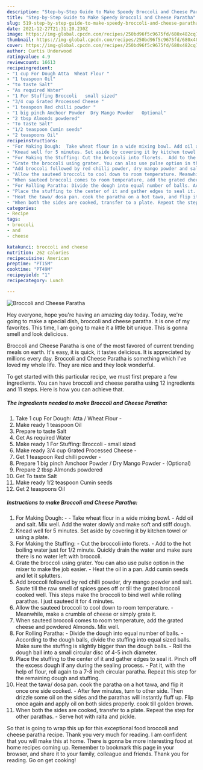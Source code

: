 ```yaml
---
description: "Step-by-Step Guide to Make Speedy Broccoli and Cheese Paratha"
title: "Step-by-Step Guide to Make Speedy Broccoli and Cheese Paratha"
slug: 519-step-by-step-guide-to-make-speedy-broccoli-and-cheese-paratha
date: 2021-12-27T21:31:20.230Z
image: https://img-global.cpcdn.com/recipes/250bd96f5c9675fd/680x482cq70/broccoli-and-cheese-paratha-recipe-main-photo.jpg
thumbnail: https://img-global.cpcdn.com/recipes/250bd96f5c9675fd/680x482cq70/broccoli-and-cheese-paratha-recipe-main-photo.jpg
cover: https://img-global.cpcdn.com/recipes/250bd96f5c9675fd/680x482cq70/broccoli-and-cheese-paratha-recipe-main-photo.jpg
author: Curtis Underwood
ratingvalue: 4.9
reviewcount: 16613
recipeingredient:
- "1 cup For Dough Atta  Wheat Flour "
- "1 teaspoon Oil"
- "to taste Salt"
- "As required Water"
- "1 For Stuffing Broccoli   small sized"
- "3/4 cup Grated Processed Cheese "
- "1 teaspoon Red chilli powder "
- "1 big pinch Amchoor Powder  Dry Mango Powder   Optional"
- "2 tbsp Almonds powdered"
- "To taste Salt"
- "1/2 teaspoon Cumin seeds"
- "2 teaspoons Oil"
recipeinstructions:
- "For Making Dough:  Take wheat flour in a wide mixing bowl. Add oil and salt. Mix well. Add the water slowly and make soft and stiff dough."
- "Knead well for 5 minutes. Set aside by covering it by kitchen towel or using a plate."
- "For Making the Stuffing: Cut the broccoli into florets.  Add to the hot boiling water just for 1/2 minute. Quickly drain the water and make sure there is no water left with broccoli."
- "Grate the broccoli using grater. You can also use pulse option in the mixer to make the job easier. Heat the oil in a pan. Add cumin seeds and let it splutters."
- "Add broccoli followed by red chilli powder, dry mango powder and salt. Saute till the raw smell of spices goes off or till the grated broccoli cooked well. This steps make the broccoli to bind well while rolling parathas. I just sauteed it for 4 minutes."
- "Allow the sauteed broccoli to cool down to room temperature. Meanwhile, make a crumble of cheese or simply grate it."
- "When sauteed broccoli comes to room temperature, add the grated cheese and powdered Almonds. Mix well."
- "For Rolling Paratha: Divide the dough into equal number of balls. According to the dough balls, divide the stuffing into equal sized balls. Make sure the stuffing is slightly bigger than the dough balls. Roll the dough ball into a small circular disc of 4-5 inch diameter."
- "Place the stuffing to the center of it and gather edges to seal it. Pinch off the excess dough if any during the sealing process. Pat it, with the help of flour, roll again to a 7-8 inch circular paratha. Repeat this step for the remaining dough and stuffing."
- "Heat the tawa/ dosa pan. cook the paratha on a hot tawa, and flip it once one side cooked. After few minutes, turn to other side. Then drizzle some oil on the sides and the parathas will instantly fluff up. Flip once again and apply oil on both sides properly. cook till golden brown."
- "When both the sides are cooked, transfer to a plate. Repeat the step for other parathas.  Serve hot with raita and pickle."
categories:
- Recipe
tags:
- broccoli
- and
- cheese

katakunci: broccoli and cheese 
nutrition: 262 calories
recipecuisine: American
preptime: "PT15M"
cooktime: "PT49M"
recipeyield: "1"
recipecategory: Lunch

---
```



![Broccoli and Cheese Paratha](https://img-global.cpcdn.com/recipes/250bd96f5c9675fd/680x482cq70/broccoli-and-cheese-paratha-recipe-main-photo.jpg)

Hey everyone, hope you're having an amazing day today. Today, we're going to make a special dish, broccoli and cheese paratha. It is one of my favorites. This time, I am going to make it a little bit unique. This is gonna smell and look delicious.



Broccoli and Cheese Paratha is one of the most favored of current trending meals on earth. It's easy, it is quick, it tastes delicious. It is appreciated by millions every day. Broccoli and Cheese Paratha is something which I've loved my whole life. They are nice and they look wonderful.


To get started with this particular recipe, we must first prepare a few ingredients. You can have broccoli and cheese paratha using 12 ingredients and 11 steps. Here is how you can achieve that.

<!--inarticleads1-->

##### The ingredients needed to make Broccoli and Cheese Paratha:

1. Take 1 cup For Dough: Atta / Wheat Flour -
1. Make ready 1 teaspoon Oil
1. Prepare to taste Salt
1. Get As required Water
1. Make ready 1 For Stuffing: Broccoli -  small sized
1. Make ready 3/4 cup Grated Processed Cheese -
1. Get 1 teaspoon Red chilli powder -
1. Prepare 1 big pinch Amchoor Powder / Dry Mango Powder -  (Optional)
1. Prepare 2 tbsp Almonds powdered
1. Get To taste Salt
1. Make ready 1/2 teaspoon Cumin seeds
1. Get 2 teaspoons Oil




<!--inarticleads2-->

##### Instructions to make Broccoli and Cheese Paratha:

1. For Making Dough: -  - Take wheat flour in a wide mixing bowl. - Add oil and salt. Mix well. Add the water slowly and make soft and stiff dough.
1. Knead well for 5 minutes. Set aside by covering it by kitchen towel or using a plate.
1. For Making the Stuffing: - Cut the broccoli into florets.  - Add to the hot boiling water just for 1/2 minute. Quickly drain the water and make sure there is no water left with broccoli.
1. Grate the broccoli using grater. You can also use pulse option in the mixer to make the job easier. - Heat the oil in a pan. Add cumin seeds and let it splutters.
1. Add broccoli followed by red chilli powder, dry mango powder and salt. Saute till the raw smell of spices goes off or till the grated broccoli cooked well. This steps make the broccoli to bind well while rolling parathas. I just sauteed it for 4 minutes.
1. Allow the sauteed broccoli to cool down to room temperature. - Meanwhile, make a crumble of cheese or simply grate it.
1. When sauteed broccoli comes to room temperature, add the grated cheese and powdered Almonds. Mix well.
1. For Rolling Paratha: - Divide the dough into equal number of balls. - According to the dough balls, divide the stuffing into equal sized balls. Make sure the stuffing is slightly bigger than the dough balls. - Roll the dough ball into a small circular disc of 4-5 inch diameter.
1. Place the stuffing to the center of it and gather edges to seal it. Pinch off the excess dough if any during the sealing process. - Pat it, with the help of flour, roll again to a 7-8 inch circular paratha. Repeat this step for the remaining dough and stuffing.
1. Heat the tawa/ dosa pan. cook the paratha on a hot tawa, and flip it once one side cooked. - After few minutes, turn to other side. Then drizzle some oil on the sides and the parathas will instantly fluff up. Flip once again and apply oil on both sides properly. cook till golden brown.
1. When both the sides are cooked, transfer to a plate. Repeat the step for other parathas. -  Serve hot with raita and pickle.




So that is going to wrap this up for this exceptional food broccoli and cheese paratha recipe. Thank you very much for reading. I am confident that you will make this at home. There is gonna be more interesting food at home recipes coming up. Remember to bookmark this page in your browser, and share it to your family, colleague and friends. Thank you for reading. Go on get cooking!
